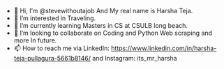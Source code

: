 - 👋 Hi, I’m @stevewithoutajob And My real name is Harsha Teja.
- 👀 I’m interested in Traveling.
- 🌱 I’m currently learning Masters in CS at CSULB long beach.
- 💞️ I’m looking to collaborate on Coding and Python Web scraping and more In future.
- 📫 How to reach me via LinkedIn: https://www.linkedin.com/in/harsha-teja-pullagura-5661b8146/ and Instagram: its_mr_harsha

<!---
stevewithoutajob/stevewithoutajob is a ✨ special ✨ repository because its `README.md` (this file) appears on your GitHub profile.
You can click the Preview link to take a look at your changes.
--->
